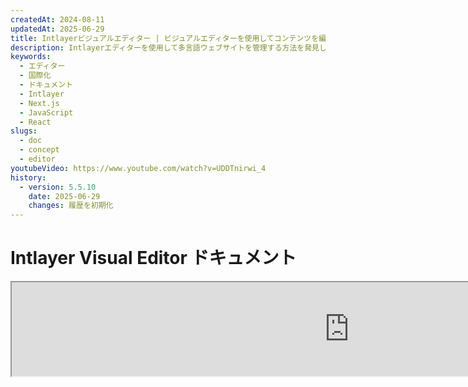 ```yaml
---
createdAt: 2024-08-11
updatedAt: 2025-06-29
title: Intlayerビジュアルエディター | ビジュアルエディターを使用してコンテンツを編集します
description: Intlayerエディターを使用して多言語ウェブサイトを管理する方法を発見してください。このオンラインドキュメントの手順に従って、数分でプロジェクトを設定することができます。
keywords:
  - エディター
  - 国際化
  - ドキュメント
  - Intlayer
  - Next.js
  - JavaScript
  - React
slugs:
  - doc
  - concept
  - editor
youtubeVideo: https://www.youtube.com/watch?v=UDDTnirwi_4
history:
  - version: 5.5.10
    date: 2025-06-29
    changes: 履歴を初期化
---
```


# Intlayer Visual Editor ドキュメント

<iframe title="Visual Editor + CMS for Your Web App: Intlayer Explained" class="m-auto aspect-[16/9] w-full overflow-hidden rounded-lg border-0" allow="autoplay; gyroscope;" loading="lazy" width="1080" height="auto" src="https://www.youtube.com/embed/UDDTnirwi_4?autoplay=0&amp;origin=http://intlayer.org&amp;controls=0&amp;rel=1"/>

Intlayer Visual Editor は、ビジュアルエディターを使用してコンテンツ宣言ファイルと対話するためにウェブサイトをラップするツールです。

![Intlayer Visual Editor インターフェース](https://github.com/aymericzip/intlayer/blob/main/docs/assets/visual_editor.gif?raw=true)

`intlayer-editor` パッケージは Intlayer に基づいており、React (Create React App)、Vite + React、Next.js などの JavaScript アプリケーションで利用可能です。

## ビジュアルエディター vs CMS

Intlayer Visual Editor は、ローカル辞書のビジュアルエディタでコンテンツを管理できるツールです。変更が行われると、コンテンツはコードベース内で置き換えられます。つまり、アプリケーションが再構築され、ページがリロードされて新しいコンテンツが表示されます。

対照的に、[Intlayer CMS](https://github.com/aymericzip/intlayer/blob/main/docs/docs/ja/intlayer_CMS.md) は、遠隔辞書のビジュアルエディタでコンテンツを管理できるツールです。変更が行われても、コードベースには影響を与えません。そして、ウェブサイトは自動的に変更されたコンテンツを表示します。

## アプリケーションへの Intlayer の統合

Intlayer の統合方法についての詳細は、以下の関連セクションを参照してください:

### Next.js との統合

### Next.js との統合

Next.js との統合については、[セットアップガイド](https://github.com/aymericzip/intlayer/blob/main/docs/docs/ja/intlayer_with_nextjs_15.md) を参照してください。

### Create React App との統合

Create React App との統合については、[セットアップガイド](https://github.com/aymericzip/intlayer/blob/main/docs/docs/ja/intlayer_with_create_react_app.md) を参照してください。

### Vite + React との統合

Vite + React との統合については、[セットアップガイド](https://github.com/aymericzip/intlayer/blob/main/docs/docs/ja/intlayer_with_vite+react.md) を参照してください。

## Intlayer Editor の仕組み

アプリケーション内のビジュアルエディタには以下の2つの要素が含まれます:

- ウェブサイトを iframe に表示するフロントエンドアプリケーション。ウェブサイトが Intlayer を使用している場合、ビジュアルエディタは自動的にコンテンツを検出し、対話できるようにします。変更が行われると、変更をダウンロードすることができます。

- ダウンロードボタンをクリックすると、ビジュアルエディタはサーバーにリクエストを送信し、プロジェクト内で宣言されている場所に新しいコンテンツでコンテンツ宣言ファイルを置き換えます。

> 現時点では、Intlayer Editor はコンテンツ宣言ファイルを JSON ファイルとして書き込みます。

## インストール

プロジェクトで Intlayer が設定されたら、`intlayer-editor` を開発依存関係としてインストールしてください:

```bash packageManager="npm"
npm install intlayer-editor --save-dev
```

```bash packageManager="yarn"
yarn add intlayer-editor --save-dev
```

```bash packageManager="pnpm"
pnpm add intlayer-editor --save-dev
```

## 設定

Intlayer の設定ファイルで、エディタの設定をカスタマイズできます:

```typescript fileName="intlayer.config.ts" codeFormat="typescript"
import type { IntlayerConfig } from "intlayer";

const config: IntlayerConfig = {
  // ... 他の設定
  editor: {
    /**
     * 必須
     * アプリケーションの URL。
     * これはビジュアルエディタがターゲットとする URL です。
     * 例: 'http://localhost:3000'
     */
    applicationURL: process.env.INTLAYER_APPLICATION_URL,
    /**
     * 任意
     * デフォルトは `true`。`false` の場合、エディタは無効化されアクセスできません。
     * 本番環境などのセキュリティ上の理由で特定の環境でエディタを無効化するために使用できます。
     */
    enabled: process.env.INTLAYER_ENABLED,
    /**
     * 任意
     * デフォルトは `8000`。
     * エディタサーバーのポート。
     */
    port: process.env.INTLAYER_PORT,
    /**
     * 任意
     * デフォルトは "http://localhost:8000"
     * エディタサーバーの URL。
     */
    editorURL: process.env.INTLAYER_EDITOR_URL,
  },
};

export default config;
```

```javascript fileName="intlayer.config.mjs" codeFormat="esm"
/** @type {import('intlayer').IntlayerConfig} */
const config = {
  // ... 他の設定
  editor: {
    /**
     * 必須
     * アプリケーションの URL。
     * これはビジュアルエディタがターゲットとする URL です。
     * 例: 'http://localhost:3000'
     */
    applicationURL: process.env.INTLAYER_APPLICATION_URL,
    /**
     * 任意
     * デフォルトは `true`。`false` の場合、エディタは無効化されアクセスできません。
     * 本番環境などのセキュリティ上の理由でエディタを無効化する場合に使用します。
     */
    enabled: process.env.INTLAYER_ENABLED,
    /**
     * 任意
     * デフォルトは `8000`。
     * ビジュアルエディタサーバーが使用するポート。
     */
    port: process.env.INTLAYER_PORT,
    /**
     * 任意
     * デフォルトは "http://localhost:8000"
     * アプリケーションから到達可能なエディタサーバーの URL。
     * セキュリティ上の理由でアプリケーションと対話できるオリジンを制限するために使用します。
     * `'*'` に設定すると、エディタはすべてのオリジンからアクセス可能です。
     * ポートが変更された場合や、エディタが異なるドメインにホストされている場合に設定する必要があります。
     */
    editorURL: process.env.INTLAYER_EDITOR_URL,
  },
};

export default config;
```

```javascript fileName="intlayer.config.cjs" codeFormat="commonjs"
/** @type {import('intlayer').IntlayerConfig} */
const config = {
  // ... 他の設定
  editor: {
    /**
     * 必須
     * アプリケーションの URL。
     * これはビジュアルエディタがターゲットとする URL です。
     */
    applicationURL: process.env.INTLAYER_APPLICATION_URL,
    /**
     * 任意
     * デフォルトは `8000`。
     * エディタサーバーのポート。
     */
    port: process.env.INTLAYER_PORT,
    /**
     * 任意
     * デフォルトは "http://localhost:8000"
     * エディタサーバーの URL。
     */
    editorURL: process.env.INTLAYER_EDITOR_URL,
    /**
     * 任意
     * デフォルトは `true`。`false` の場合、エディタは無効化されアクセスできません。
     * 本番環境などのセキュリティ上の理由で特定の環境でエディタを無効化するために使用できます。
     */
    enabled: process.env.INTLAYER_ENABLED,
  },
};

module.exports = config;
```

> 利用可能なすべてのパラメータについては、[設定ドキュメント](https://github.com/aymericzip/intlayer/blob/main/docs/docs/ja/configuration.md) を参照してください。

## エディタの使用方法

1. エディタがインストールされたら、次のコマンドを使用してエディタを起動できます:

   ```bash packageManager="npm"
   npx intlayer-editor start
   ```

   ```bash packageManager="yarn"
   yarn intlayer-editor start
   ```

   ```bash packageManager="pnpm"
   pnpm intlayer-editor start
   ```

   > **アプリケーションは並行して実行する必要があります。** アプリケーションの URL はエディタ設定の `applicationURL` と一致している必要があります。

2. 次に、指定された URL を開きます。デフォルトは `http://localhost:8000` です。

   コンテンツ上にカーソルをホバーすると、Intlayer によってインデックスされた各フィールドを確認できます。

   ![コンテンツ上をホバー](https://github.com/aymericzip/intlayer/blob/main/docs/assets/intlayer_editor_hover_content.png)

3. コンテンツがアウトライン表示されている場合、長押しして編集ドロワーを表示できます。

## 環境設定

エディタは特定の環境ファイルを使用するように設定できます。これは、開発環境と本番環境で同じ設定ファイルを使いたい場合に便利です。

特定の環境ファイルを使用するには、エディタ起動時に `--env-file` または `-f` フラグを使用します:

```bash packageManager="npm"
npx intlayer-editor start -f .env.development
```

```bash packageManager="yarn"
yarn intlayer-editor start -f .env.development
```

```bash packageManager="pnpm"
pnpm intlayer-editor start -f .env.development
```

> 環境ファイルはプロジェクトのルートディレクトリに配置する必要があります。

または、`--env` または `-e` フラグを使って環境を指定することもできます:

```bash packageManager="npm"
npx intlayer-editor start -e development
```

```bash packageManager="yarn"
yarn intlayer-editor start -e development
```

```bash packageManager="pnpm"
pnpm intlayer-editor start -e development
```

## デバッグ

ビジュアルエディタに問題がある場合は、以下を確認してください:

- ビジュアルエディタとアプリケーションが実行中である。

- Intlayer 設定ファイルで [`editor`](https://intlayer.org/doc/concept/configuration#editor-configuration) 設定が正しく設定されている。
  - 必須フィールド:
    - アプリケーション URL はエディタ設定 (`applicationURL`) に設定したものと一致する必要があります。

- ビジュアルエディターは iframe を使用してウェブサイトを表示します。ウェブサイトのコンテンツセキュリティポリシー（CSP）が CMS の URL を `frame-ancestors` として許可していることを確認してください（デフォルトは 'http://localhost:8000'）。エディターのコンソールでエラーがないか確認してください。
